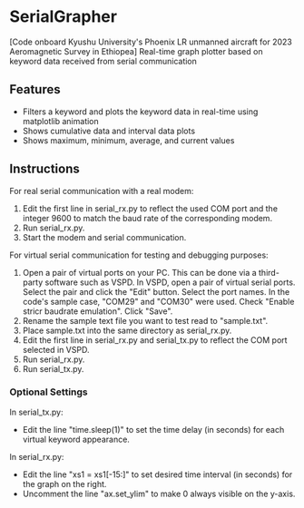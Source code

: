 # SerialGrapher
[Code onboard Kyushu University's Phoenix LR unmanned aircraft for 2023 Aeromagnetic Survey in Ethiopea]
Real-time graph plotter based on keyword data received from serial communication

## Features
- Filters a keyword and plots the keyword data in real-time using matplotlib animation
- Shows cumulative data and interval data plots
- Shows maximum, minimum, average, and current values

## Instructions
For real serial communication with a real modem:
1. Edit the first line in serial_rx.py to reflect the used COM port and the integer 9600 to match the baud rate of the corresponding modem.
2. Run serial_rx.py.
3. Start the modem and serial communication.

For virtual serial communication for testing and debugging purposes:
1. Open a pair of virtual ports on your PC.
This can be done via a third-party software such as VSPD.
In VSPD, open a pair of virtual serial ports.
Select the pair and click the "Edit" button.
Select the port names. In the code's sample case, "COM29" and "COM30" were used.
Check "Enable stricr baudrate emulation".
Click "Save".
2. Rename the sample text file you want to test read to "sample.txt".
3. Place sample.txt into the same directory as serial_rx.py.
4. Edit the first line in serial_rx.py and serial_tx.py to reflect the COM port selected in VSPD.
5. Run serial_rx.py.
6. Run serial_tx.py.

### Optional Settings
In serial_tx.py:
- Edit the line "time.sleep(1)" to set the time delay (in seconds) for each virtual keyword appearance. 

In serial_rx.py:
- Edit the line "xs1 = xs1[-15:]" to set desired time interval (in seconds) for the graph on the right.
- Uncomment the line "ax.set_ylim" to make 0 always visible on the y-axis.